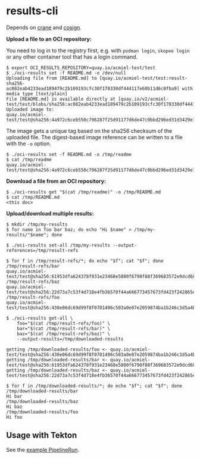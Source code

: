 # results-cli

Depends on [crane](https://github.com/google/go-containerregistry/tree/main/cmd/crane)
and [cosign](https://github.com/sigstore/cosign).

**Upload a file to an OCI repository:**

You need to log in to the registry first, e.g. with `podman login`, `skopeo login`
or any other container tool that has a login command.

```shell
$ export OCI_RESULTS_REPOSITORY=quay.io/acmiel-test/test
$ ./oci-results set -f README.md -o /dev/null
Uploading file from [README.md] to [quay.io/acmiel-test/test:result-sha256-ac082eab4233ead189479c2b109193cfc30f178330df444117e60b11d6c0fba9] with media type [text/plain]
File [README.md] is available directly at [quay.io/v2/acmiel-test/test/blobs/sha256:ac082eab4233ead189479c2b109193cfc30f178330df444117e60b11d6c0fba9]
Uploaded image to:
quay.io/acmiel-test/test@sha256:4a972c6ceb550c796287f25d91177d6de47c0bbd296ed31d3429e1da8c907b07
```

The image gets a unique tag based on the sha256 checksum of the uploaded file. The
digest-based image reference can be written to a file with the `-o` option.

```shell
$ ./oci-results set -f README.md -o /tmp/readme
$ cat /tmp/readme
quay.io/acmiel-test/test@sha256:4a972c6ceb550c796287f25d91177d6de47c0bbd296ed31d3429e1da8c907b07
```

**Download a file from an OCI repository:**

```shell
$ ./oci-results get "$(cat /tmp/readme)" -o /tmp/README.md
$ cat /tmp/README.md
<this doc>
```

**Upload/download multiple results:**

```shell
$ mkdir /tmp/my-results
$ for name in foo bar baz; do echo "Hi $name" > /tmp/my-results/"$name"; done

$ ./oci-results set-all /tmp/my-results --output-references=/tmp/result-refs

$ for f in /tmp/result-refs/*; do echo "$f"; cat "$f"; done
/tmp/result-refs/bar
quay.io/acmiel-test/test@sha256:61953dfa624378f931e23468e5800f6790f88f369683572e9dcd685ed5775745
/tmp/result-refs/baz
quay.io/acmiel-test/test@sha256:22d73a7c53f4d718e4fb36570f44a666773457673fd423f242865e7c890132bc
/tmp/result-refs/foo
quay.io/acmiel-test/test@sha256:430e06dc69d99f8f0701496c503a0e07e2059874ba1b246c3d5a4b4f8ae7f13e
```

```shell
$ ./oci-results get-all \
    foo="$(cat /tmp/result-refs/foo)" \
    bar="$(cat /tmp/result-refs/bar)" \
    baz="$(cat /tmp/result-refs/baz)" \
    --output-results=/tmp/downloaded-results

getting /tmp/downloaded-results/foo <- quay.io/acmiel-test/test@sha256:430e06dc69d99f8f0701496c503a0e07e2059874ba1b246c3d5a4b4f8ae7f13e
getting /tmp/downloaded-results/bar <- quay.io/acmiel-test/test@sha256:61953dfa624378f931e23468e5800f6790f88f369683572e9dcd685ed5775745
getting /tmp/downloaded-results/baz <- quay.io/acmiel-test/test@sha256:22d73a7c53f4d718e4fb36570f44a666773457673fd423f242865e7c890132bc

$ for f in /tmp/downloaded-results/*; do echo "$f"; cat "$f"; done
/tmp/downloaded-results/bar
Hi bar
/tmp/downloaded-results/baz
Hi baz
/tmp/downloaded-results/foo
Hi foo
```

## Usage with Tekton

See the [example PipelineRun](./ppr-oci-results.yaml).
